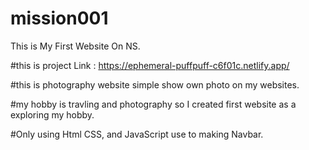 # mission001
 This is My First Website On NS.

#this is project Link : https://ephemeral-puffpuff-c6f01c.netlify.app/

#this is photography website simple show own photo on my websites.

#my hobby is travling and photography so I created first website as a exploring my hobby.

#Only using Html CSS, and JavaScript use to making Navbar.
